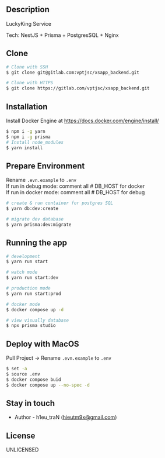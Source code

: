 ## Description

LuckyKing Service

Tech: NestJS + Prisma + PostgresSQL + Nginx

## Clone

```bash
# Clone with SSH
$ git clone git@gitlab.com:vptjsc/xsapp_backend.git

# Clone with HTTPS
$ git clone https://gitlab.com/vptjsc/xsapp_backend.git
```

## Installation

Install Docker Engine at https://docs.docker.com/engine/install/

```bash
$ npm i -g yarn
$ npm i -g prisma
# Install node_modules
$ yarn install
```

## Prepare Environment

Rename `.evn.example` to `.env`  
If run in debug mode: comment all # DB_HOST for docker  
If run in docker mode: comment all # DB_HOST for debug  

```bash
# create & run container for postgres SQL
$ yarn db:dev:create

# migrate dev database
$ yarn prisma:dev:migrate
```

## Running the app

```bash
# development
$ yarn run start

# watch mode
$ yarn run start:dev

# production mode
$ yarn run start:prod

# docker mode
$ docker compose up -d

# view visually database
$ npx prisma studio
```


## Deploy with MacOS

Pull Project -> Rename `.evn.example` to `.env`

```bash
$ set -a
$ source .env
$ docker compose buid
$ docker compose up --no-spec -d
```
 
<!-- ## Test

```bash
# unit tests
$ yarn run test

# e2e tests
$ yarn run test:e2e

# test coverage
$ yarn run test:cov
``` -->

## Stay in touch

- Author - h1eu_traN (hieutm9x@gmail.com)

## License

UNLICENSED
